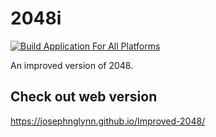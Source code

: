 # 2048i

[![Build Application For All Platforms](https://github.com/josephnglynn/Improved-2048/actions/workflows/main.yml/badge.svg)](https://github.com/josephnglynn/Improved-2048/actions/workflows/main.yml)

An improved version of 2048.

## Check out web version
https://josephnglynn.github.io/Improved-2048/
